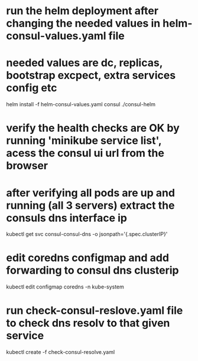 # run the helm deployment after changing the needed values in helm-consul-values.yaml file 
# needed values are dc, replicas, bootstrap excpect, extra services config etc
helm install -f helm-consul-values.yaml consul ./consul-helm

# verify the health checks are OK by running 'minikube service list', acess the consul ui url from the browser 

# after verifying all pods are up and running (all 3 servers) extract the consuls dns interface ip  
kubectl get svc consul-consul-dns -o jsonpath='{.spec.clusterIP}'

# edit coredns configmap and add forwarding to consul dns clusterip
kubectl edit configmap coredns -n kube-system

# run check-consul-reslove.yaml file to check dns resolv to that given service 
kubectl create -f check-consul-resolve.yaml
